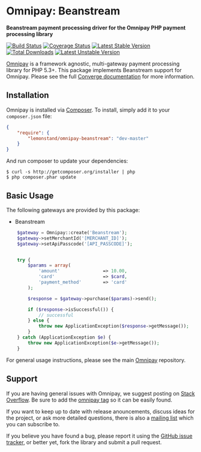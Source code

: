 # Omnipay: Beanstream

**Beanstream payment processing driver for the Omnipay PHP payment processing library**

[![Build Status](https://travis-ci.org/lemonstand/omnipay-beanstream.svg)](https://travis-ci.org/lemonstand/omnipay-beanstream) [![Coverage Status](https://coveralls.io/repos/github/lemonstand/omnipay-beanstream/badge.svg?branch=master)](https://coveralls.io/github/lemonstand/omnipay-beanstream?branch=master) [![Latest Stable Version](https://poser.pugx.org/lemonstand/omnipay-beanstream/v/stable.svg)](https://packagist.org/packages/lemonstand/omnipay-beanstream) [![Total Downloads](https://poser.pugx.org/lemonstand/omnipay-beanstream/downloads)](https://packagist.org/packages/lemonstand/omnipay-beanstream) [![Latest Unstable Version](https://poser.pugx.org/lemonstand/omnipay-beanstream/v/unstable.svg)](https://packagist.org/packages/lemonstand/omnipay-beanstream)

[Omnipay](https://github.com/thephpleague/omnipay) is a framework agnostic, multi-gateway payment
processing library for PHP 5.3+. This package implements Beanstream support for Omnipay. Please see the full [Converge documentation](https://www.myvirtualmerchant.com/VirtualMerchant/download/developerGuide.pdf) for more information.

## Installation

Omnipay is installed via [Composer](http://getcomposer.org/). To install, simply add it
to your `composer.json` file:

```json
{
    "require": {
        "lemonstand/omnipay-beanstream": "dev-master"
    }
}
```

And run composer to update your dependencies:

    $ curl -s http://getcomposer.org/installer | php
    $ php composer.phar update

## Basic Usage

The following gateways are provided by this package:

* Beanstream

```php
    $gateway = Omnipay::create('Beanstream');
    $gateway->setMerchantId('[MERCHANT_ID]');
    $gateway->setApiPasscode('[API_PASSCODE]');


    try {
        $params = array(
            'amount'                => 10.00,
            'card'                  => $card,
            'payment_method'        => 'card'
        );

        $response = $gateway->purchase($params)->send();

        if ($response->isSuccessful()) {
            // successful
        } else {
            throw new ApplicationException($response->getMessage());
        }
    } catch (ApplicationException $e) {
        throw new ApplicationException($e->getMessage());
    }

```

For general usage instructions, please see the main [Omnipay](https://github.com/thephpleague/omnipay)
repository.

## Support

If you are having general issues with Omnipay, we suggest posting on
[Stack Overflow](http://stackoverflow.com/). Be sure to add the
[omnipay tag](http://stackoverflow.com/questions/tagged/omnipay) so it can be easily found.

If you want to keep up to date with release anouncements, discuss ideas for the project,
or ask more detailed questions, there is also a [mailing list](https://groups.google.com/forum/#!forum/omnipay) which
you can subscribe to.

If you believe you have found a bug, please report it using the [GitHub issue tracker](https://github.com/lemonstand/omnipay-beanstream/issues),
or better yet, fork the library and submit a pull request.
